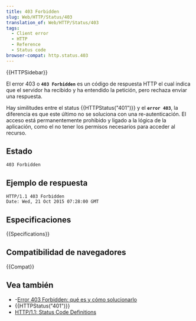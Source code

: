 ```yaml
---
title: 403 Forbidden
slug: Web/HTTP/Status/403
translation_of: Web/HTTP/Status/403
tags:
  - Client error
  - HTTP
  - Reference
  - Status code
browser-compat: http.status.403
---
```


{{HTTPSidebar}}

El error 403 o **`403 Forbidden`** es un código de respuesta HTTP el cual indica que el servidor ha recibido y ha entendido la petición, pero rechaza enviar una respuesta.

Hay similitudes entre el status {{HTTPStatus("401")}} y el **`error 403`**, la diferencia es que este último no se soluciona con una re-autenticación. El acceso está permanentemente prohibido y ligado a la lógica de la aplicación, como el no tener los permisos necesarios para acceder al recurso.

## Estado

```
403 Forbidden
```

## Ejemplo de respuesta

```
HTTP/1.1 403 Forbidden
Date: Wed, 21 Oct 2015 07:28:00 GMT
```

## Especificaciones

{{Specifications}}

## Compatibilidad de navegadores

{{Compat}}

## Vea también

- -[Error 403 Forbidden: qué es y cómo solucionarlo](https://www.lucushost.com/blog/error-403-forbidden/)
- {{HTTPStatus("401")}}
- [HTTP/1.1: Status Code Definitions](https://www.w3.org/Protocols/rfc2616/rfc2616-sec10.html)
